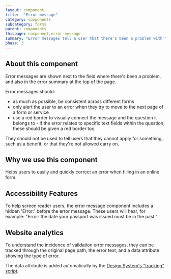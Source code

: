```yaml
---
layout: component
title:  "Error message"
category: components
subcategory: forms
parent: components
thispage: component.error-message
summary: "Error messages tell a user that there's been a problem with the answer they've given on a form or a webpage, and how to fix it."
phase: 3
---
```


## About this component

Error messages are shown next to the field where there's been a problem, and also in the error summary at the top of the page. 

Error messages should:

* as much as possible, be consistent across different forms
* only alert the user to an error when they try to move to the next page of a form or service
* use a red border to visually connect the message and the question it belongs to - if the error relates to specific text fields within the question, these should be given a red border too

They should not be used to tell users that they cannot apply for something, such as a benefit, or that they're not allowed carry on.

## Why we use this component

Helps users to easily and quickly correct an error when filling in an online form.

## Accessibility Features

To help screen reader users, the error message component includes a hidden 'Error:' before the error message. These users will hear, for example: "Error: the date your passport was issued must be in the past."

## Website analytics

To understand the incidence of validation error messages, they can be tracked through the original page path, the error text, and a data attribute showing the type of error.

The data attribute is added automatically by the [Design System's "tracking" script](/get-started/tracking/#error-message).
